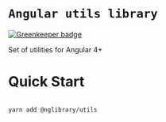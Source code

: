# `Angular utils library`

[![Greenkeeper badge](https://badges.greenkeeper.io/nglibrary/utils.svg)](https://greenkeeper.io/)

Set of utilities for Angular 4+

# Quick Start

```bash

yarn add @nglibrary/utils

```
